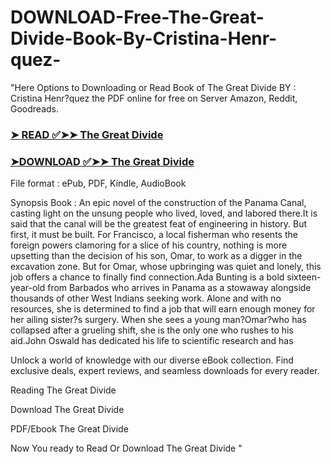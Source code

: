 # DOWNLOAD-Free-The-Great-Divide-Book-By-Cristina-Henr-quez-

"Here Options to Downloading or Read Book of The Great Divide BY : Cristina Henr?quez the PDF online for free on Server Amazon, Reddit, Goodreads.

### [➤ READ ✅➤➤ The Great Divide](https://en.ebooksteach.xyz/?book=181110028-the-great-divide)
### [➤DOWNLOAD ✅➤➤ The Great Divide](https://en.ebooksteach.xyz/?book=181110028-the-great-divide)

File format : ePub, PDF, Kindle, AudioBook

Synopsis Book : An epic novel of the construction of the Panama Canal, casting light on the unsung people who lived, loved, and labored there.It is said that the canal will be the greatest feat of engineering in history. But first, it must be built. For Francisco, a local fisherman who resents the foreign powers clamoring for a slice of his country, nothing is more upsetting than the decision of his son, Omar, to work as a digger in the excavation zone. But for Omar, whose upbringing was quiet and lonely, this job offers a chance to finally find connection.Ada Bunting is a bold sixteen-year-old from Barbados who arrives in Panama as a stowaway alongside thousands of other West Indians seeking work. Alone and with no resources, she is determined to find a job that will earn enough money for her ailing sister?s surgery. When she sees a young man?Omar?who has collapsed after a grueling shift, she is the only one who rushes to his aid.John Oswald has dedicated his life to scientific research and has 

Unlock a world of knowledge with our diverse eBook collection. Find exclusive deals, expert reviews, and seamless downloads for every reader.

Reading The Great Divide

Download The Great Divide

PDF/Ebook The Great Divide

Now You ready to Read Or Download The Great Divide
"
